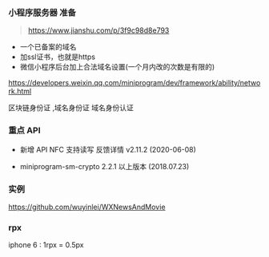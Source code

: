 ### 小程序服务器 准备

> https://www.jianshu.com/p/3f9c98d8e793

- 一个已备案的域名
- 加ssl证书，也就是https
- 微信小程序后台加上合法域名设置(一个月内改的次数是有限的)

https://developers.weixin.qq.com/miniprogram/dev/framework/ability/network.html

区块链身份证 ,域名身份证 域名身份认证




### 重点 API

- 新增 API NFC 支持读写 反馈详情 v2.11.2 (2020-06-08)

- miniprogram-sm-crypto 2.2.1 以上版本 (2018.07.23)


### 实例

https://github.com/wuyinlei/WXNewsAndMovie


### rpx 
iphone 6 : 1rpx = 0.5px
